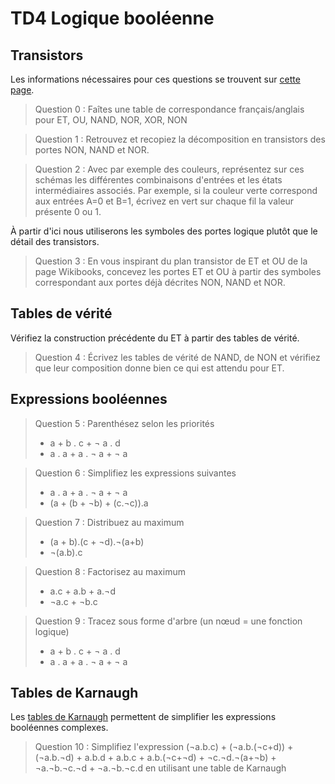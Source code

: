 TD4 Logique booléenne
=====================

Transistors
-----------

Les informations nécessaires pour ces questions se trouvent sur [cette page](https://fr.wikibooks.org/wiki/Fonctionnement_d%27un_ordinateur/Les_transistors_et_portes_logiques).

> Question 0 : Faîtes une table de correspondance français/anglais pour ET, OU, NAND, NOR, XOR, NON

> Question 1 : Retrouvez et recopiez la décomposition en transistors des portes NON, NAND et NOR.

> Question 2 : Avec par exemple des couleurs, représentez sur ces schémas les différentes combinaisons d'entrées et les états intermédiaires associés. Par exemple, si la couleur verte correspond aux entrées A=0 et B=1, écrivez en vert sur chaque fil la valeur présente 0 ou 1.

À partir d'ici nous utiliserons les symboles des portes logique plutôt que le détail des transistors.

> Question 3 : En vous inspirant du plan transistor de ET et OU de la page Wikibooks, concevez les portes ET et OU à partir des symboles correspondant aux portes déjà décrites NON, NAND et NOR.


Tables de vérité
----------------

Vérifiez la construction précédente du ET à partir des tables de vérité.

> Question 4 : Écrivez les tables de vérité de NAND, de NON et vérifiez que leur composition donne bien ce qui est attendu pour ET.



Expressions booléennes
----------------------

> Question 5 : Parenthésez selon les priorités
> - a + b . c + ¬ a . d
> - a . a + a . ¬ a + ¬ a


> Question 6 : Simplifiez les expressions suivantes
> - a . a + a . ¬ a + ¬ a
> - (a + (b + ¬b) + (c.¬c)).a


> Question 7 : Distribuez au maximum
> - (a + b).(c + ¬d).¬(a+b)
> - ¬(a.b).c


> Question 8 : Factorisez au maximum
> - a.c + a.b + a.¬d
> - ¬a.c + ¬b.c


> Question 9 : Tracez sous forme d'arbre (un nœud = une fonction logique)
> - a + b . c + ¬ a . d
> - a . a + a . ¬ a + ¬ a


Tables de Karnaugh
------------------

Les [tables de Karnaugh](https://fr.wikipedia.org/wiki/Table_de_Karnaugh) permettent de simplifier les expressions booléennes complexes.

> Question 10 : Simplifiez l'expression (¬a.b.c) + (¬a.b.(¬c+d)) + (¬a.b.¬d) + a.b.d + a.b.c + a.b.(¬c+¬d) + ¬c.¬d.¬(a+¬b) + ¬a.¬b.¬c.¬d + ¬a.¬b.¬c.d en utilisant une table de Karnaugh
